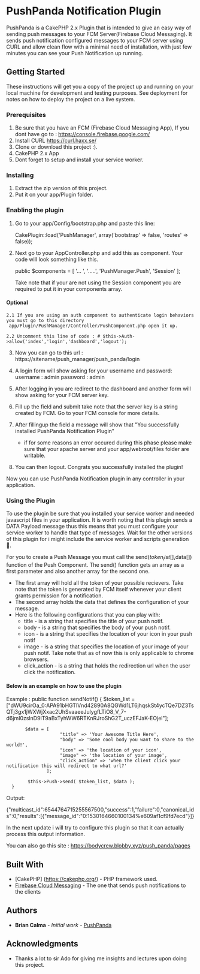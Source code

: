 # PushPanda Notification Plugin
PushPanda is a  CakePHP 2.x Plugin that is intended to give an easy way of sending push messages to your FCM Server(Firebase Cloud Messaging). 
It sends push notification configured messages to your FCM server using CURL and allow clean flow with a minimal need of installation, with just few minutes you can see your Push Notification up running. 

## Getting Started
These instructions will get you a copy of the project up and running on your local machine for development and testing purposes. See deployment for notes on how to deploy the project on a live system.

### Prerequisites
1. Be sure that you have an FCM (Firebase Cloud Messaging App), If you dont have go to : https://console.firebase.google.com/
2. Install CURL https://curl.haxx.se/
3. Clone or download this project :).
4. CakePHP 2.x App 
5. Dont forget to setup and install your service worker.  

### Installing
1. Extract the zip version of this project. 
2. Put it on your app/Plugin folder.


### Enabling the plugin
1. Go to your app/Config/bootstrap.php and paste this line: 
    
    CakePlugin::load('PushManager', array('bootstrap' => false, 'routes' => false));

2. Next go to your AppController.php and add this as component. Your code will look something like this.
    
    public $components = [
                            '... ',
                            '.....',
                            'PushManager.Push',
                            'Session'
                          ];
                          
    Take note that if your are not using the Session component you are required to put it in your components array.
    
#### Optional
    2.1 If you are using an auth component to authenticate login behaviors you must go to this directory   
     app/Plugin/PushManager/Controller/PushComponent.php open it up.

    2.2 Uncomment this line of code : # $this->Auth->allow('index','login','dashboard','logout');

3. Now you can go to this url : https://sitename/push_manager/push_panda/login

4. A login form will show asking for your username and password:
   username : admin
   password : admin

5. After logging in you are redirect to the dashboard and another form will show asking for your FCM server key. 

6. Fill up the field and submit take note that the server key is a string created by FCM. Go to your FCM console for more details. 

7. After fillingup the field a message will show that "You successfully installed PushPanda Notification Plugin"
   - if for some reasons an error occured during this phase please make sure that your apache server and your app/webroot/files folder are writable. 

8. You can then logout. Congrats you successfully installed the plugin!

Now you can use PushPanda Notification plugin in any controller in your application.

### Using the Plugin
To use the plugin be sure that you installed your service worker and needed javascript files in your application. It is worth noting that this plugin sends a DATA Payload message thus this means that you must configure your service worker to handle that type of messages. Wait for the other versions of this plugin for i might include the service worker and scripts generation 🐼.

For you to create a Push Message you must call the send($token_list[],$data[]) function of the Push Component. 
The send() function gets an array as a first parameter and also another array for the second one.
- The first array will hold all the token of your possible recievers. Take note that the token is generated by FCM itself whenever your client grants permission for a notification.
- The second array holds the data that defines the configuration of your message. 
- Here is the following configurations that you can play with:
  * title - is a string that specifies the title of your push notif.
  * body  - is a string that specifies the body of your push notif.
  * icon  - is a string that specifies the location of your icon in your push notif 
  * image - is a string that specifies the location of your image of your push notif. Take note that as of now this is only applicable to chrome browsers.
  * click_action - is a string that holds the redirection url when the user click the notification.


#### Below is an example on how to use the plugin 
Example :
      public function sendNotif()
      {
           $token_list = ["dWU9cirOa_0:APA91bHGTlVnd42890A8QGWd1LT6jhqskSt4ycTQe7DZ3TsQTj3gx1jWXWjXxac2UhSvaaeeJulygfLTiO8_V_7-d6jmI0zslnD9IT9aBxTyhWW6RTKnRJroShG2T_uczEFJaK-EOjel"];
           
           $data = [
            			"title" => 'Your Awesome Title Here',
            		    "body" => 'Some cool body you want to share to the world!',
            		    "icon" => 'the location of your icon',
            		    "image" => 'the location of your image',
            		    "click_action" => 'when the client click your notification this will redirect to what url?'
   	               ];
            
            $this->Push->send( $token_list, $data );
      }

Output: 

{"multicast_id":6544764715255567500,"success":1,"failure":0,"canonical_ids":0,"results":[{"message_id":"0:1530164660100134%e609af1cf9fd7ecd"}]}

In the next update i will try to configure this plugin so that it can actually process this output information.

You can also go this site : https://bodycrew.blobby.xyz/push_panda/pages

## Built With

* [CakePHP] (https://cakephp.org/) - PHP framework used.
* [Firebase Cloud Messaging](https://firebase.google.com/docs/cloud-messaging/) - The one that sends push notifications to the clients

## Authors

* **Brian Calma** - *Initial work* - [PushPanda](https://github.com/briancalma/PushManager)

## Acknowledgments
* Thanks a lot to sir Ado for giving me insights and lectures upon doing this project. 
